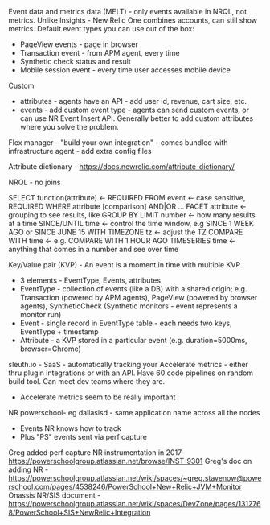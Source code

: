 Event data and metrics data (MELT) - only events available in NRQL, not metrics. Unlike Insights - New Relic One combines accounts, can still show metrics.
Default event types you can use out of the box:
- PageView events - page in browser
- Transaction event - from APM agent, every time
- Synthetic check status and result
- Mobile session event - every time user accesses mobile device

Custom
- attributes - agents have an API - add user id, revenue, cart size, etc.
- events - add custom event type - agents can send custom events, or can use NR Event Insert API. Generally better to add custom attributes where you solve the problem.

Flex manager - "build your own integration" - comes bundled with infrastructure agent - add extra config files

Attribute dictionary - https://docs.newrelic.com/attribute-dictionary/

NRQL - no joins

SELECT function(attribute) <- REQUIRED
  FROM event <- case sensitive, REQUIRED
  WHERE attribute [comparison] AND|OR ...
  FACET attribute <- grouping to see results, like GROUP BY
  LIMIT number <- how many results at a time
  SINCE/UNTIL time <- control the time window, e.g SINCE 1 WEEK AGO or SINCE JUNE 15
  WITH TIMEZONE tz <- adjust the TZ
  COMPARE WITH time <- e.g. COMPARE WITH 1 HOUR AGO
  TIMESERIES time <- anything that comes in a number and see over time

Key/Value pair (KVP) - An event is a moment in time with multiple KVP
- 3 elements - EventType, Events, attributes
- EventType - collection of events (like a DB) with a shared origin; e.g. Transaction (powered by APM agents), PageView (powered by browser agents), SyntheticCheck (Synthetic monitors - event represents a monitor run)
- Event - single record in EventType table - each needs two keys, EventType + timestamp
- Attribute - a KVP stored in a particular event (e.g. duration=5000ms, browser=Chrome)

sleuth.io - SaaS - automatically tracking your Accelerate metrics - either thru plugin integrations or with an API. Have 60 code pipelines on random build tool. Can meet dev teams where they are.
- Accelerate metrics seem to be really important

NR powerschool-<district> eg dallasisd - same application name across all the nodes
- Events NR knows how to track
- Plus "PS" events sent via perf capture

Greg added perf capture NR instrumentation in 2017 - https://powerschoolgroup.atlassian.net/browse/INST-9301
Greg's doc on adding NR - https://powerschoolgroup.atlassian.net/wiki/spaces/~greg.stavenow@powerschool.com/pages/4538246/PowerSchool+New+Relic+JVM+Monitor
Onassis NR/SIS document - https://powerschoolgroup.atlassian.net/wiki/spaces/DevZone/pages/1312768/PowerSchool+SIS+NewRelic+Integration

